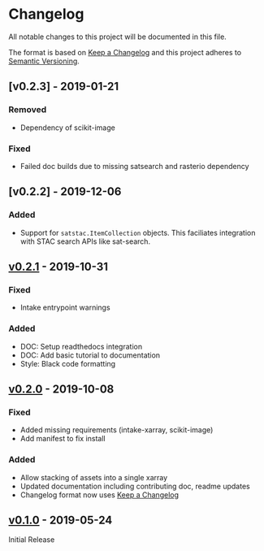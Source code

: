 # Changelog
All notable changes to this project will be documented in this file.

The format is based on [Keep a Changelog](http://keepachangelog.com/en/1.0.0/)
and this project adheres to [Semantic Versioning](http://semver.org/spec/v2.0.0.html).

## [v0.2.3] - 2019-01-21

### Removed
- Dependency of scikit-image

### Fixed
- Failed doc builds due to missing satsearch and rasterio dependency

## [v0.2.2] - 2019-12-06

### Added
- Support for `satstac.ItemCollection` objects. This faciliates integration with STAC search APIs like sat-search.

## [v0.2.1] - 2019-10-31

### Fixed
- Intake entrypoint warnings

### Added
- DOC: Setup readthedocs integration
- DOC: Add basic tutorial to documentation
- Style: Black code formatting

## [v0.2.0] - 2019-10-08

### Fixed
- Added missing requirements (intake-xarray, scikit-image)
- Add manifest to fix install

### Added
- Allow stacking of assets into a single xarray
- Updated documentation including contributing doc, readme updates
- Changelog format now uses [Keep a Changelog](http://keepachangelog.com/en/1.0.0/)

## [v0.1.0] - 2019-05-24

Initial Release

[v0.2.1]: https://github.com/pangeo-data/intake-stac/compare/0.1.0...v0.2.1
[v0.2.0]: https://github.com/pangeo-data/intake-stac/compare/0.1.0...v0.2.0
[v0.1.0]: https://github.com/pangeo-data/intake-stac/tree/0.1.0
